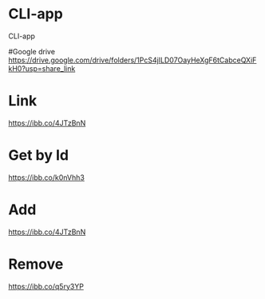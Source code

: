 # CLI-app
CLI-app

#Google drive
https://drive.google.com/drive/folders/1PcS4jILD07OayHeXgF6tCabceQXiFkH0?usp=share_link

# Link
https://ibb.co/4JTzBnN

# Get by Id
https://ibb.co/k0nVhh3

# Add
https://ibb.co/4JTzBnN
# Remove
https://ibb.co/q5ry3YP
